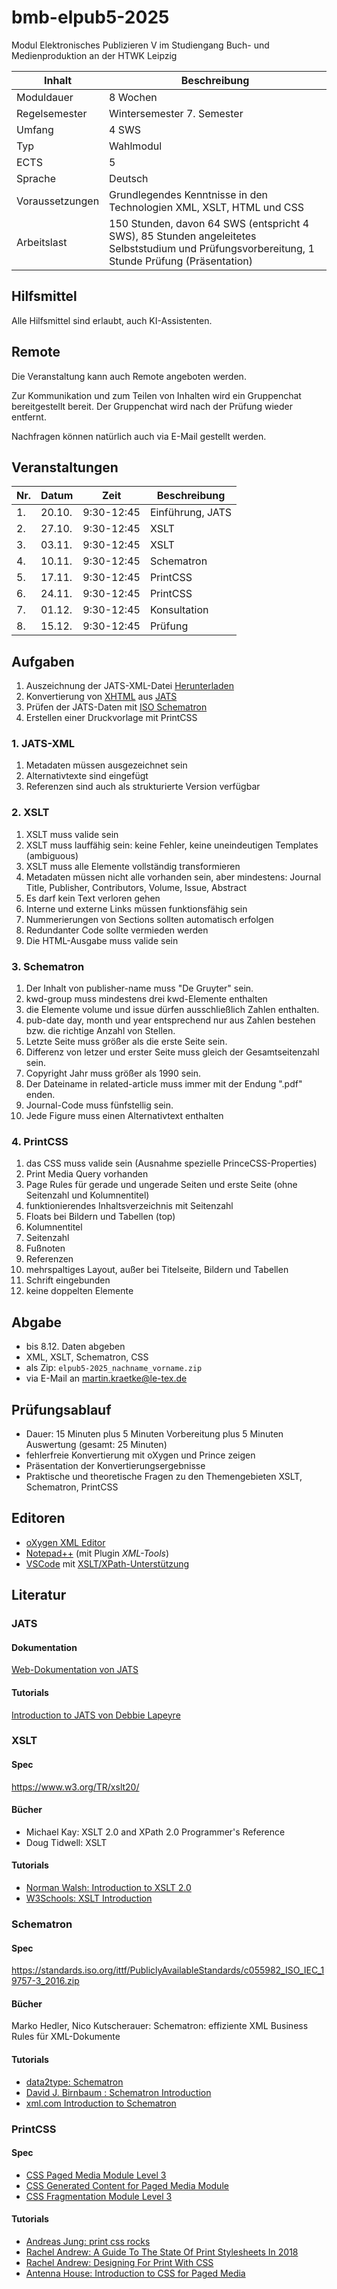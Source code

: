 # bmb-elpub5-2025

Modul Elektronisches Publizieren V im Studiengang Buch- und Medienproduktion an der HTWK Leipzig

Inhalt          | Beschreibung
----------------|-------------
Moduldauer      | 8 Wochen
Regelsemester   | Wintersemester 7. Semester
Umfang          | 4 SWS
Typ             | Wahlmodul
ECTS            | 5
Sprache         | Deutsch
Voraussetzungen | Grundlegendes Kenntnisse in den Technologien XML, XSLT, HTML und CSS
Arbeitslast     | 150 Stunden, davon 64 SWS (entspricht 4 SWS), 85 Stunden angeleitetes Selbststudium und Prüfungsvorbereitung, 1 Stunde Prüfung (Präsentation)

## Hilfsmittel

Alle Hilfsmittel sind erlaubt, auch KI-Assistenten.

## Remote

Die Veranstaltung kann auch Remote angeboten werden.

Zur Kommunikation und zum Teilen von Inhalten wird ein Gruppenchat bereitgestellt bereit. Der Gruppenchat wird nach der Prüfung wieder entfernt.

Nachfragen können natürlich auch via E-Mail gestellt werden.

## Veranstaltungen

| Nr. | Datum  | Zeit        | Beschreibung     |
|-----|--------|-------------|------------------|
| 1.  | 20.10. |  9:30-12:45 | Einführung, JATS |
| 2.  | 27.10. |  9:30-12:45 | XSLT             |
| 3.  | 03.11. |  9:30-12:45 | XSLT             |
| 4.  | 10.11. |  9:30-12:45 | Schematron       |
| 5.  | 17.11. |  9:30-12:45 | PrintCSS         |
| 6.  | 24.11. |  9:30-12:45 | PrintCSS         |
| 7.  | 01.12. |  9:30-12:45 | Konsultation     |
| 8.  | 15.12. |  9:30-12:45 | Prüfung          |

## Aufgaben

1. Auszeichnung der JATS-XML-Datei [Herunterladen](https://www.le-tex.de/dbdownload/SYAi5JyrFUXHBpnprM5QaslIzIQB0XeahFGLIrnD/econ-2025-0158.zip)
2. Konvertierung von [XHTML](https://www.w3.org/TR/xhtml1/) aus [JATS](https://jats.nlm.nih.gov/publishing/tag-library/1.1/index.html)
3. Prüfen der JATS-Daten mit [ISO Schematron](http://schematron.com/)
4. Erstellen einer Druckvorlage mit PrintCSS

### 1. JATS-XML

1. Metadaten müssen ausgezeichnet sein
2. Alternativtexte sind eingefügt
3. Referenzen sind auch als strukturierte Version verfügbar 

### 2. XSLT

1. XSLT muss valide sein
2. XSLT muss lauffähig sein: keine Fehler, keine uneindeutigen Templates (ambiguous)
3. XSLT muss alle Elemente vollständig transformieren
4. Metadaten müssen nicht alle vorhanden sein, aber mindestens: Journal Title, Publisher, Contributors, Volume, Issue, Abstract
5. Es darf kein Text verloren gehen
6. Interne und externe Links müssen funktionsfähig sein
7. Nummerierungen von Sections sollten automatisch erfolgen
8. Redundanter Code sollte vermieden werden
9. Die HTML-Ausgabe muss valide sein

### 3. Schematron

1. Der Inhalt von publisher-name muss "De Gruyter" sein.
2. kwd-group muss mindestens drei kwd-Elemente enthalten
3. die Elemente volume und issue dürfen ausschließlich Zahlen enthalten.
4. pub-date day, month und year entsprechend nur aus Zahlen bestehen bzw. die richtige Anzahl von Stellen.
5. Letzte Seite muss größer als die erste Seite sein.
6. Differenz von letzer und erster Seite muss gleich der Gesamtseitenzahl sein. 
7. Copyright Jahr muss größer als 1990 sein.
8. Der Dateiname in related-article muss immer mit der Endung ".pdf" enden.
9. Journal-Code muss fünfstellig sein.
10. Jede Figure muss einen Alternativtext enthalten

### 4. PrintCSS

1. das CSS muss valide sein (Ausnahme spezielle PrinceCSS-Properties)
2. Print Media Query vorhanden
3. Page Rules für gerade und ungerade Seiten und erste Seite (ohne Seitenzahl und Kolumnentitel)
4. funktionierendes Inhaltsverzeichnis mit Seitenzahl
5. Floats bei Bildern und Tabellen (top)
6. Kolumnentitel
7. Seitenzahl
8. Fußnoten
9. Referenzen
10. mehrspaltiges Layout, außer bei Titelseite, Bildern und Tabellen
11. Schrift eingebunden
12. keine doppelten Elemente

## Abgabe

* bis 8.12. Daten abgeben
* XML, XSLT, Schematron, CSS
* als Zip: `elpub5-2025_nachname_vorname.zip`
* via E-Mail an martin.kraetke@le-tex.de

## Prüfungsablauf

* Dauer: 15 Minuten plus 5 Minuten Vorbereitung plus 5 Minuten Auswertung (gesamt: 25 Minuten)
* fehlerfreie Konvertierung mit oXygen und Prince zeigen
* Präsentation der Konvertierungsergebnisse
* Praktische und theoretische Fragen zu den Themengebieten XSLT, Schematron, PrintCSS

## Editoren

* [oXygen XML Editor](https://www.oxygenxml.com/)
* [Notepad++](https://notepad-plus-plus.org) (mit Plugin _XML-Tools_)
* [VSCode](https://code.visualstudio.com/) mit [XSLT/XPath-Unterstützung](https://marketplace.visualstudio.com/items?itemName=deltaxml.xslt-xpath)

## Literatur

### JATS

#### Dokumentation

[Web-Dokumentation von JATS](https://jats.nlm.nih.gov/publishing/tag-library/1.3/element/journal-id.html)

#### Tutorials

[Introduction to JATS von Debbie Lapeyre](https://www.xml.com/articles/2018/10/12/introduction-jats/)

### XSLT

#### Spec

https://www.w3.org/TR/xslt20/

#### Bücher

* Michael Kay: XSLT 2.0 and XPath 2.0 Programmer's Reference
* Doug Tidwell: XSLT

#### Tutorials

* [Norman Walsh: Introduction to XSLT 2.0](https://nwalsh.com/docs/tutorials/extreme2006/plain.html
)
* [W3Schools: XSLT Introduction](https://www.w3schools.com/xml/xsl_intro.asp)

### Schematron

#### Spec

https://standards.iso.org/ittf/PubliclyAvailableStandards/c055982_ISO_IEC_19757-3_2016.zip

#### Bücher

Marko Hedler, Nico Kutscherauer: Schematron: effiziente XML Business Rules für XML-Dokumente

#### Tutorials

* [data2type: Schematron](https://www.data2type.de/xml-xslt-xslfo/schematron/)
* [David J. Birnbaum : Schematron Introduction](http://dh.obdurodon.org/schematron-intro.xhtml)
* [xml.com Introduction to Schematron](https://www.xml.com/pub/a/2003/11/12/schematron.html)

### PrintCSS

#### Spec

* [CSS Paged Media Module Level 3](https://www.w3.org/TR/css-page-3/)
* [CSS Generated Content for Paged Media Module](https://www.w3.org/TR/css-gcpm-3/)
* [CSS Fragmentation Module Level 3](https://www.w3.org/TR/css-break-3/)

#### Tutorials

* [Andreas Jung: print css rocks](https://print-css.rocks/)
* [Rachel Andrew: A Guide To The State Of Print Stylesheets In 2018](https://www.smashingmagazine.com/2018/05/print-stylesheets-in-2018/)
* [Rachel Andrew: Designing For Print With CSS](https://www.smashingmagazine.com/2015/01/designing-for-print-with-css/)
* [Antenna House: Introduction to CSS for Paged Media](https://www.antennahouse.com/hubfs/PDFS/CSS%20for%20Paged%20Media/CSS-Print-en-2019-02-15.pdf)

